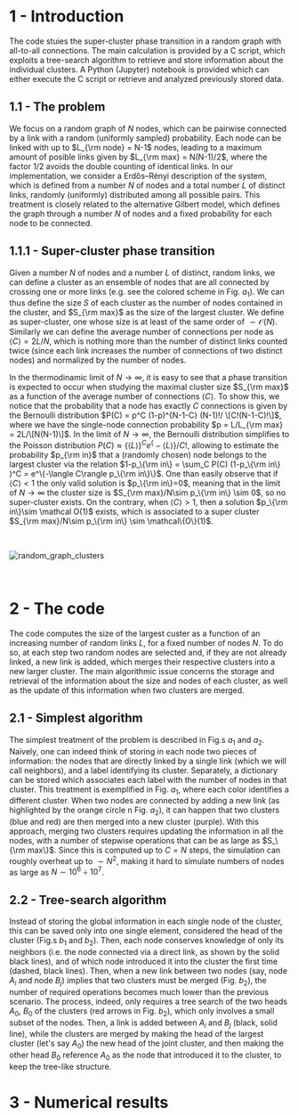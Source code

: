 # 1 - Introduction

The code stuies the super-cluster phase transition in a random graph with all-to-all connections. The main calculation is provided by a C script, which exploits a tree-search algorithm to retrieve and store information about the individual clusters. A Python (Jupyter) notebook is provided which can either execute the C script or retrieve and analyzed previously stored data.


## 1.1 - The problem

We focus on a random graph of $N$ nodes, which can be pairwise connected by a link with a random (uniformly sampled) probability. Each node can be linked with up to $L_{\rm node} = N-1$ nodes, leading to a maximum amount of posible links given by $L_{\rm max} = N(N-1)/2$, where the factor $1/2$ avoids the double counting of identical links. In our implementation, we consider a Erdős–Rényi description of the system, which is defined from a number $N$ of nodes and a total number $L$ of distinct links, randomly (uniformly) distributed among all possible pairs. This treatment is closely related to the alternative Gilbert model, which defines the graph through a number $N$ of nodes and a fixed probability for each node to be connected.


## 1.1.1 - Super-cluster phase transition

Given a number $N$ of nodes and a number $L$ of distinct, random links, we can define a cluster as an ensemble of nodes that are all connected by crossing one or more links (e.g. see the colored scheme in Fig. $a_1$). We can thus define the size $S$ of each cluster as the number of nodes contained in the cluster, and $S_{\rm max}$ as the size of the largest cluster. We define as super-cluster, one whose size is at least of the same order of $\sim \mathcal O (N)$. Similarly we can define the average number of connections per node as $\langle C \rangle=2L/N$, which is nothing more than the number of distinct links counted twice (since each link increases the number of connections of two distinct nodes) and normalized by the number of nodes.

In the thermodinamic limit of $N\to \infty$, it is easy to see that a phase transition is expected to occur when studying the maximal cluster size $S_{\rm max}$ as a function of the average number of connections $\langle C \rangle$. To show this, we notice that the probability that a node has exactly $C$ connections is given by the Bernoulli distribution $P(C) =  p^C (1-p)^{N-1-C} (N-1)!/ \[C!(N-1-C)!\]$, where we have the single-node connection probability $p = L/L_{\rm max} = 2L/\[N(N-1)\]$. In the limit of $N\to \infty$, the Bernoulli distribution simplifies to the Poisson distribution $P(C)\approx \{\langle L\rangle\}^C e^\{-\langle L\rangle\} / C!$, allowing to estimate the probability $p_{\rm in}$ that a (randomly chosen) node belongs to the largest cluster via the relation $1-p_\{\rm in\} = \sum_C P(C)  (1-p_\{\rm in\} )^C = e^\{-\langle C\rangle p_\{\rm in\}\}$. One than easily observe that if $\langle C\rangle<1$ the only valid solution is $p_\{\rm in\}=0$, meaning that in the limit of $N\to \infty$ the cluster size is $S_{\rm max}/N\sim p_\{\rm in\} \sim 0$, so no super-cluster exists. On the contrary, when $\langle C\rangle>1$, then a solution $p_\{\rm in\}\sim \mathcal O(1)$ exists, which is associated to a super cluster $S_{\rm max}/N\sim p_\{\rm in\} \sim \mathcal\{O\}(1)$.

<br/>

![random_graph_clusters](https://github.com/user-attachments/assets/d94fa873-b5e0-4257-9151-e8485bea0b25)

<br/>

# 2 - The code

The code computes the size of the largest custer as a function of an increasing number of random links $L$, for a fixed number of nodes $N$. To do so, at each step two random nodes are selected and, if they are not already linked, a new link is added, which merges their respective clusters into a new larger cluster. The main algorithmic issue concerns the storage and retrieval of the information about the size and nodes of each cluster, as well as the update of this information when two clusters are merged.


## 2.1 - Simplest algorithm

The simplest treatment of the problem is described in Fig.s $a_1$ and $a_2$. Naively, one can indeed think of storing in each node two pieces of information: the nodes that are directly linked by a single link (which we will call neighbors), and a label identifying its cluster. Separately, a dictionary can be stored which associates each label with the number of nodes in that cluster. This treatment is exemplified in Fig. $a_1$, where each color identifies a different cluster. When two nodes are connected by adding a new link (as highlighted by the orange circle n Fig. $a_2$), it can happen that two clusters (blue and red) are then merged into a new cluster (purple). With this approach, merging two clusters requires updating the information in all the nodes, with a number of stepwise operations that can be as large as $S_\{\rm max\}$. Since this is computed up to $C=N$ steps, the simulation can roughly overheat up to $\sim N^2$, making it hard to simulate numbers of nodes as large as $N\sim 10^6\div10^7$.



## 2.2 - Tree-search algorithm

Instead of storing the global information in each single node of the cluster, this can be saved only into one single element, considered the head of the cluster (Fig.s $b_1$ and $b_2$). Then, each node conserves knowledge of only its neighbors (i.e. the node connected via a direct link, as shown by the solid black lines), and of which node introduced it into the cluster the first time (dashed, black lines). Then, when a new link between two nodes (say, node $A_i$ and node $B_j$) implies that two clusters must be merged (Fig. $b_2$), the number of required operations becomes much lower than the previous scenario. The process, indeed, only requires a tree search of the two heads $A_0$, $B_0$ of the clusters (red arrows in Fig. $b_2$), which only involves a small subset of the nodes. Then, a link is added between $A_i$ and $B_j$ (black, solid line), while the clusters are merged by making the head of the largest cluster (let's say $A_0$) the new head of the joint cluster, and then making the other head $B_0$ reference $A_0$ as the node that introduced it to the cluster, to keep the tree-like structure.

# 3 - Numerical results


